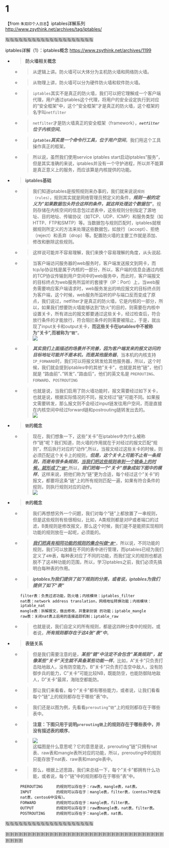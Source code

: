 
# 1

【from `朱双印个人日志`】iptables详解系列 http://www.zsythink.net/archives/tag/iptables/

:u6307::u6307::u6307::u6307::u6307::u6307::u6307::u6307::u6307::u6307::u6307::u6307::u6307::u6307::u6307::u6307::u6307::u6307::u6307::u6307:

iptables详解（1）：iptables概念 https://www.zsythink.net/archives/1199
- > **防火墙相关概念**
  * > 从逻辑上讲。防火墙可以大体分为主机防火墙和网络防火墙。
  * > 从物理上讲，防火墙可以分为硬件防火墙和软件防火墙。
  * > `iptables`其实不是真正的防火墙，我们可以把它理解成一个客户端代理，用户通过iptables这个代理，将用户的安全设定执行到对应的”安全框架”中，这个”安全框架”才是真正的防火墙，这个框架的名字叫`netfilter`
  * > `netfilter`才是防火墙真正的安全框架（framework），***`netfilter`位于内核空间***。
  * > ***`iptables`其实是一个命令行工具，位于用户空间***，我们用这个工具操作真正的框架。
  * > 所以说，虽然我们使用service iptables start启动iptables”服务”，但是其实准确的来说，iptables并没有一个守护进程，所以并不能算是真正意义上的服务，而应该算是内核提供的功能。
- > **iptables基础**
  * > 我们知道iptables是按照规则来办事的，我们就来说说`规则（rules）`，规则其实就是网络管理员预定义的条件，***规则一般的定义为”如果数据包头符合这样的条件，就这样处理这个数据包”***。规则存储在内核空间的信息包过滤表中，这些规则分别指定了源地址、目的地址、传输协议（如TCP、UDP、ICMP）和服务类型（如HTTP、FTP和SMTP）等。当数据包与规则匹配时，iptables就根据规则所定义的方法来处理这些数据包，如放行（accept）、拒绝（reject）和丢弃（drop）等。配置防火墙的主要工作就是添加、修改和删除这些规则。
  * > 这样说可能并不容易理解，我们来换个容易理解的角度，从头说起.
  * > 当客户端访问服务器的web服务时，客户端发送报文到网卡，而tcp/ip协议栈是属于内核的一部分，所以，客户端的信息会通过内核的TCP协议传输到用户空间中的web服务中，而此时，客户端报文的目标终点为web服务所监听的套接字（IP：Port）上，当web服务需要响应客户端请求时，web服务发出的响应报文的目标终点则为客户端，这个时候，web服务所监听的IP与端口反而变成了原点，我们说过，netfilter才是真正的防火墙，它是内核的一部分，所以，如果我们想要防火墙能够达到”防火”的目的，则需要在内核中设置关卡，所有进出的报文都要通过这些关卡，经过检查后，符合放行条件的才能放行，符合阻拦条件的则需要被阻止，于是，就出现了input关卡和output关卡，**而这些关卡在iptables中不被称为”关卡”,而被称为`”链”`**。 <br> ![](https://www.zsythink.net/wp-content/uploads/2017/02/021217_0051_1.png)
  * > ***其实我们上面描述的场景并不完善，因为客户端发来的报文访问的目标地址可能并不是本机，而是其他服务器***，当本机的内核支持`IP_FORWARD`时，我们可以将报文转发给其他服务器，所以，这个时候，我们就会提到iptables中的其他”关卡”，也就是其他”链”，他们就是 “路由前”、”转发”、”路由后”，他们的英文名是 `PREROUTING`、`FORWARD`、`POSTROUTING`
  * > 也就是说，当我们启用了防火墙功能时，报文需要经过如下关卡，也就是说，根据实际情况的不同，报文经过”链”可能不同。如果报文需要转发，那么报文则不会经过input链发往用户空间，而是直接在内核空间中经过forward链和postrouting链转发出去的。 <br> ![](https://www.zsythink.net/wp-content/uploads/2017/02/021217_0051_2.png)
- > **`链`的概念**
  * > 现在，我们想象一下，这些”关卡”在iptables中为什么被称作”链”呢？我们知道，防火墙的作用就在于对经过的报文匹配”规则”，然后执行对应的”动作”,所以，当报文经过这些关卡的时候，则必须匹配这个关卡上的规则，***但是，这个关卡上可能不止有一条规则，而是有很多条规则，<ins>当我们把这些规则串到一个链条上的时候，就形成了`”链”`</ins>***,所以，***我们把每一个”关卡”想象成如下图中的模样***，这样来说，把他们称为”链”更为合适，每个经过这个”关卡”的报文，都要将这条”链”上的所有规则匹配一遍，如果有符合条件的规则，则执行规则对应的动作。 <br> ![](https://www.zsythink.net/wp-content/uploads/2017/02/021217_0051_3.png)
- > **`表`的概念**
  * > 我们再想想另外一个问题，我们对每个”链”上都放置了一串规则，但是这些规则有些很相似，比如，A类规则都是对IP或者端口的过滤，B类规则是修改报文，那么这个时候，我们是不是能把实现相同功能的规则放在一起呢，必须能的。
  * > ***<ins>我们把具有相同功能的规则的集合叫做`”表”`</ins>***，所以说，不同功能的规则，我们可以放置在不同的表中进行管理，而iptables已经为我们定义了`4种`表，每种表对应了不同的功能，而我们定义的规则也都逃脱不了这4种功能的范围，所以，学习iptables之前，我们必须先搞明白每种表的作用。
  * > ***iptables为我们提供了如下规则的分类，或者说，iptables为我们提供了如下”表”***
    ```console
    filter表：负责过滤功能，防火墙；内核模块：iptables_filter
    nat表：network address translation，网络地址转换功能；内核模块：iptable_nat
    mangle表：拆解报文，做出修改，并重新封装 的功能；iptable_mangle
    raw表：关闭nat表上启用的连接追踪机制；iptable_raw
    ```
  * > 也就是说，我们自定义的所有规则，都是这四种分类中的规则，或者说，***所有规则都存在于这4张”表”中***。
- > **表链关系**
  * > 但是我们需要注意的是，***某些”链”中注定不会包含”某类规则”，就像某些”关卡”天生就不具备某些功能一样***，比如，A”关卡”只负责打击陆地敌人，没有防空能力，B”关卡”只负责打击空中敌人，没有防御步兵的能力，C”关卡”可能比较NB，既能防空，也能防御陆地敌人，D”关卡”最屌，海陆空都能防。
  * > 那让我们来看看，每个”关卡”都有哪些能力，或者说，让我们看看每个”链”上的规则都存在于哪些”表”中。
  * > 我们还是以图为例，先看看`prerouting”链”`上的规则都存在于哪些表中。
  * > **注意：下图只用于说明`prerouting链`上的规则存在于哪些表中，并没有描述表的顺序**。
  * > ![](https://www.zsythink.net/wp-content/uploads/2017/02/021217_0051_4.png) <br> 这幅图是什么意思呢？它的意思是说，prerouting”链”只拥有nat表、raw表和mangle表所对应的功能，所以，prerouting中的规则只能存放于nat表、raw表和mangle表中。
  * > 那么，根据上述思路，我们来总结一下，每个”关卡”都拥有什么功能，或者说，每个”链”中的规则都存在于哪些”表”中。
    ```console
    PREROUTING      的规则可以存在于：raw表，mangle表，nat表。
    INPUT           的规则可以存在于：mangle表，filter表，（centos7中还有nat表，centos6中没有）。
    FORWARD         的规则可以存在于：mangle表，filter表。
    OUTPUT          的规则可以存在于：raw表mangle表，nat表，filter表。
    POSTROUTING     的规则可以存在于：mangle表，nat表。
    ```

:u6307::u6307::u6307::u6307::u6307::u6307::u6307::u6307::u6307::u6307::u6307::u6307::u6307::u6307::u6307::u6307::u6307::u6307::u6307::u6307:

:u5272::u5272::u5272::u5272::u5272::u5272::u5272::u5272::u5272::u5272::u5272::u5272::u5272::u5272::u5272::u5272::u5272::u5272::u5272::u5272::u5272::u5272::u5272::u5272::u5272::u5272::u5272::u5272::u5272::u5272::u5272::u5272::u5272::u5272::u5272::u5272::u5272::u5272::u5272::u5272:
